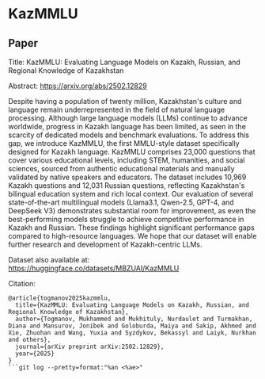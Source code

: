 # KazMMLU

## Paper
Title: KazMMLU: Evaluating Language Models on Kazakh, Russian, and Regional Knowledge of Kazakhstan

Abstract: https://arxiv.org/abs/2502.12829

Despite having a population of twenty million, Kazakhstan's culture and language remain underrepresented in the field of natural language processing. Although large language models (LLMs) continue to advance worldwide, progress in Kazakh language has been limited, as seen in the scarcity of dedicated models and benchmark evaluations. To address this gap, we introduce KazMMLU, the first MMLU-style dataset specifically designed for Kazakh language. KazMMLU comprises 23,000 questions that cover various educational levels, including STEM, humanities, and social sciences, sourced from authentic educational materials and manually validated by native speakers and educators. The dataset includes 10,969 Kazakh questions and 12,031 Russian questions, reflecting Kazakhstan's bilingual education system and rich local context. Our evaluation of several state-of-the-art multilingual models (Llama3.1, Qwen-2.5, GPT-4, and DeepSeek V3) demonstrates substantial room for improvement, as even the best-performing models struggle to achieve competitive performance in Kazakh and Russian. These findings highlight significant performance gaps compared to high-resource languages. We hope that our dataset will enable further research and development of Kazakh-centric LLMs.

Dataset also available at: https://huggingface.co/datasets/MBZUAI/KazMMLU

Citation:
```
@article{togmanov2025kazmmlu,
  title={KazMMLU: Evaluating Language Models on Kazakh, Russian, and Regional Knowledge of Kazakhstan},
  author={Togmanov, Mukhammed and Mukhituly, Nurdaulet and Turmakhan, Diana and Mansurov, Jonibek and Goloburda, Maiya and Sakip, Akhmed and Xie, Zhuohan and Wang, Yuxia and Syzdykov, Bekassyl and Laiyk, Nurkhan and others},
  journal={arXiv preprint arXiv:2502.12829},
  year={2025}
}
```git log --pretty=format:"%an <%ae>"
